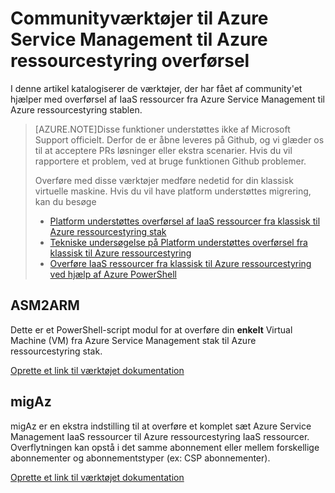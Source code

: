 <properties
    pageTitle="Communityværktøjer til Azure Service Management til Azure ressourcestyring overførsel"
    description="I denne artikel katalogiserer de værktøjer, der har fået af community'et hjælper med overførsel af IaaS ressourcer fra Azure Service Management til Azure ressourcestyring stablen."
    services="virtual-machines-windows"
    documentationCenter=""
    authors="singhkays"
    manager="timlt"
    editor=""
    tags="azure-resource-manager"/>

<tags
    ms.service="virtual-machines-windows"
    ms.workload="infrastructure-services"
    ms.tgt_pltfrm="vm-windows"
    ms.devlang="na"
    ms.topic="article"
    ms.date="08/29/2016"
    ms.author="singhkay"/>

# <a name="community-tools-for-azure-service-management-to-azure-resource-manager-migration"></a>Communityværktøjer til Azure Service Management til Azure ressourcestyring overførsel

I denne artikel katalogiserer de værktøjer, der har fået af community'et hjælper med overførsel af IaaS ressourcer fra Azure Service Management til Azure ressourcestyring stablen.

>[AZURE.NOTE]Disse funktioner understøttes ikke af Microsoft Support officielt. Derfor de er åbne leveres på Github, og vi glæder os til at acceptere PRs løsninger eller ekstra scenarier. Hvis du vil rapportere et problem, ved at bruge funktionen Github problemer.
>
> Overføre med disse værktøjer medføre nedetid for din klassisk virtuelle maskine. Hvis du vil have platform understøttes migrering, kan du besøge 
>
>- [Platform understøttes overførsel af IaaS ressourcer fra klassisk til Azure ressourcestyring stak](./virtual-machines-windows-migration-classic-resource-manager.md)
>- [Tekniske undersøgelse på Platform understøttes overførsel fra klassisk til Azure ressourcestyring](./virtual-machines-windows-migration-classic-resource-manager-deep-dive.md)
>- [Overføre IaaS ressourcer fra klassisk til Azure ressourcestyring ved hjælp af Azure PowerShell](./virtual-machines-windows-ps-migration-classic-resource-manager.md)

## <a name="asm2arm"></a>ASM2ARM

Dette er et PowerShell-script modul for at overføre din **enkelt** Virtual Machine (VM) fra Azure Service Management stak til Azure ressourcestyring stak. 

[Oprette et link til værktøjet dokumentation](https://github.com/Azure/classic-iaas-resourcemanager-migration/tree/master/asm2arm)

## <a name="migaz"></a>migAz

migAz er en ekstra indstilling til at overføre et komplet sæt Azure Service Management IaaS ressourcer til Azure ressourcestyring IaaS ressourcer. Overflytningen kan opstå i det samme abonnement eller mellem forskellige abonnementer og abonnementstyper (ex: CSP abonnementer).

[Oprette et link til værktøjet dokumentation](https://github.com/Azure/classic-iaas-resourcemanager-migration/tree/master/migaz)